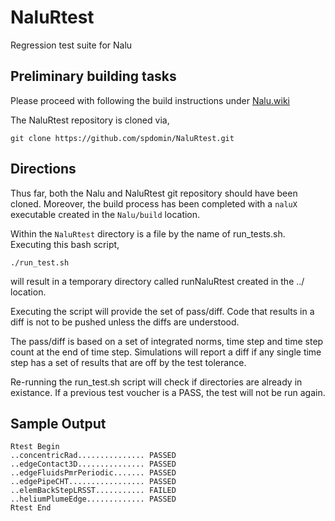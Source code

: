 NaluRtest
=========

Regression test suite for Nalu

## Preliminary building tasks

Please proceed with following the build instructions under [Nalu.wiki](https://github.com/spdomin/Nalu/wiki/Build_instructions)

The NaluRtest repository is cloned via,

	git clone https://github.com/spdomin/NaluRtest.git
	
## Directions

Thus far, both the Nalu and NaluRtest git repository should have been cloned. Moreover, the build process has been completed with a `naluX` executable created in the `Nalu/build` location.

Within the `NaluRtest` directory is a file by the name of run_tests.sh. Executing this bash script,

	./run_test.sh
	
will result in a temporary directory called runNaluRtest created in the ../ location.

Executing the script will provide the set of pass/diff. Code that results in a diff is not to be pushed unless the diffs are understood.

The pass/diff is based on a set of integrated norms, time step and time step count at the end of time step. Simulations will report
a diff if any single time step has a set of results that are off by the test tolerance.

Re-running the run_test.sh script will check if directories are already in existance. If a previous test voucher is a PASS, the test will not be run again. 

## Sample Output

	Rtest Begin
	..concentricRad............... PASSED
	..edgeContact3D............... PASSED
	..edgeFluidsPmrPeriodic....... PASSED
	..edgePipeCHT................. PASSED
	..elemBackStepLRSST........... FAILED
	..heliumPlumeEdge............. PASSED
	Rtest End


